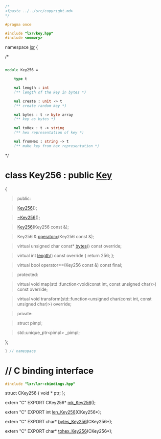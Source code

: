 ```cpp

/*
<fpaste ../../src/copyright.md>
*/

#pragma once

#include "lxr/key.hpp"
#include <memory>
````

namespace [lxr](namespace.list) {

/*

```fsharp

module Key256 =

    type t

    val length : int
    (** length of the key in bytes *)

    val create : unit -> t
    (** create random key *)

    val bytes : t -> byte array
    (** key as bytes *)

    val toHex : t -> string
    (** hex representation of key *)

    val fromHex : string -> t
    (** make key from hex representation *)
```

*/

# class Key256 : public [Key](key.hpp.md)

{

>public:

>[Key256](key256_ctor.cpp.md)();

>[~Key256](key256_ctor.cpp.md)();

>[Key256](key256_ctor.cpp.md)(Key256 const &);

>Key256 & [operator=](key256_ctor.cpp.md)(Key256 const &);

>virtual unsigned char const* [bytes](key256_functions.cpp.md)() const override;

>virtual int [length](key256_functions.cpp.md)() const override { return 256; };

>virtual bool operator==(Key256 const &) const final;

>protected:

>virtual void map(std::function&lt;void(const int, const unsigned char)&gt;) const override;

>virtual void transform(std::function&lt;unsigned char(const int, const unsigned char)&gt;) override;

>private:

>struct pimpl;

>std::unique_ptr&lt;pimpl&gt; _pimpl;

};

```cpp
} // namespace
```

# // C binding interface
```cpp
#include "lxr/lxr-cbindings.hpp"
```

struct CKey256 {
   void * ptr;
};

extern "C" EXPORT
CKey256* [mk_Key256](key256_cbindings.cpp.md)();

extern "C" EXPORT
int [len_Key256](key256_cbindings.cpp.md)(CKey256*);

extern "C" EXPORT
char* [bytes_Key256](key256_cbindings.cpp.md)(CKey256*);

extern "C" EXPORT
char* [tohex_Key256](key256_cbindings.cpp.md)(CKey256*);
